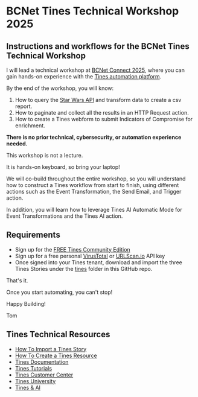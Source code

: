 # BCNet Tines Technical Workshop 2025
## Instructions and workflows for the BCNet Tines Technical Workshop 

I will lead a technical workshop at [BCNet Connect 2025](https://www.bc.net/connect), where you can gain hands-on experience with the [Tines automation platform](https://www.tines.com).

By the end of the workshop, you will know:

1. How to query the [Star Wars API](https://swapi.tech/) and transform data to create a csv report.
2. How to paginate and collect all the results in an HTTP Request action.
3. How to create a Tines webform to submit Indicators of Compromise for enrichment.

**There is no prior technical, cybersecurity, or automation experience needed.**  

This workshop is not a lecture. 

It is hands-on keyboard, so bring your laptop!

We will co-build throughout the entire workshop, so you will understand how to construct a Tines workflow from start to finish, using different actions such as the Event Transformation, the Send Email, and Trigger action. 

In addition, you will learn how to leverage Tines AI Automatic Mode for Event Transformations and the Tines AI action.

## Requirements
- Sign up for the [FREE Tines Community Edition](https://www.tines.com/pricing/)
- Sign up for a free personal [VirusTotal](https://www.virustotal.com/) or [URLScan.io](https://urlscan.io/) API key
- Once signed into your Tines tenant, download and import the three Tines Stories under the [tines](tines) folder in this GitHub repo.

That's it.

Once you start automating, you can't stop!

Happy Building!

Tom

## Tines Technical Resources

- [How To Import a Tines Story](https://www.tines.com/docs/stories/importing-and-exporting/)
- [How To Create a Tines Resource](https://www.tines.com/docs/resources/#creating-a-resource)
- [Tines Documentation](https://www.tines.com/docs/quickstart/)
- [Tines Tutorials](https://www.tines.com/customer-center/#tutorials)
- [Tines Customer Center](https://www.tines.com/customer-center/)
- [Tines University](https://www.tines.com/university/)
- [Tines & AI](https://www.tines.com/product/ai/)